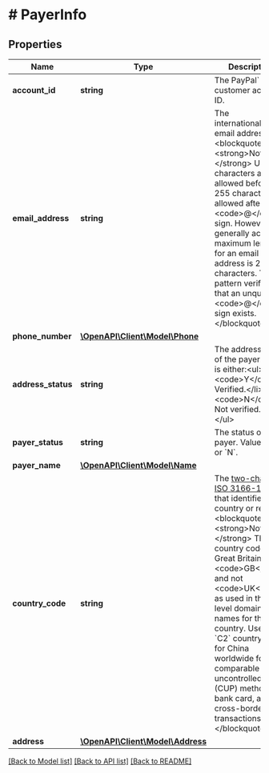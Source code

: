# # PayerInfo

## Properties

Name | Type | Description | Notes
------------ | ------------- | ------------- | -------------
**account_id** | **string** | The PayPal&#x60; customer account ID. | [optional]
**email_address** | **string** | The internationalized email address.&lt;blockquote&gt;&lt;strong&gt;Note:&lt;/strong&gt; Up to 64 characters are allowed before and 255 characters are allowed after the &lt;code&gt;@&lt;/code&gt; sign. However, the generally accepted maximum length for an email address is 254 characters. The pattern verifies that an unquoted &lt;code&gt;@&lt;/code&gt; sign exists.&lt;/blockquote&gt; | [optional]
**phone_number** | [**\OpenAPI\Client\Model\Phone**](Phone.md) |  | [optional]
**address_status** | **string** | The address status of the payer. Value is either:&lt;ul&gt;&lt;li&gt;&lt;code&gt;Y&lt;/code&gt;. Verified.&lt;/li&gt;&lt;li&gt;&lt;code&gt;N&lt;/code&gt;. Not verified.&lt;/li&gt;&lt;/ul&gt; | [optional]
**payer_status** | **string** | The status of the payer. Value is &#x60;Y&#x60; or &#x60;N&#x60;. | [optional]
**payer_name** | [**\OpenAPI\Client\Model\Name**](Name.md) |  | [optional]
**country_code** | **string** | The [two-character ISO 3166-1 code](/docs/integration/direct/rest/country-codes/) that identifies the country or region.&lt;blockquote&gt;&lt;strong&gt;Note:&lt;/strong&gt; The country code for Great Britain is &lt;code&gt;GB&lt;/code&gt; and not &lt;code&gt;UK&lt;/code&gt; as used in the top-level domain names for that country. Use the &#x60;C2&#x60; country code for China worldwide for comparable uncontrolled price (CUP) method, bank card, and cross-border transactions.&lt;/blockquote&gt; | [optional]
**address** | [**\OpenAPI\Client\Model\Address**](Address.md) |  | [optional]

[[Back to Model list]](../../README.md#models) [[Back to API list]](../../README.md#endpoints) [[Back to README]](../../README.md)
